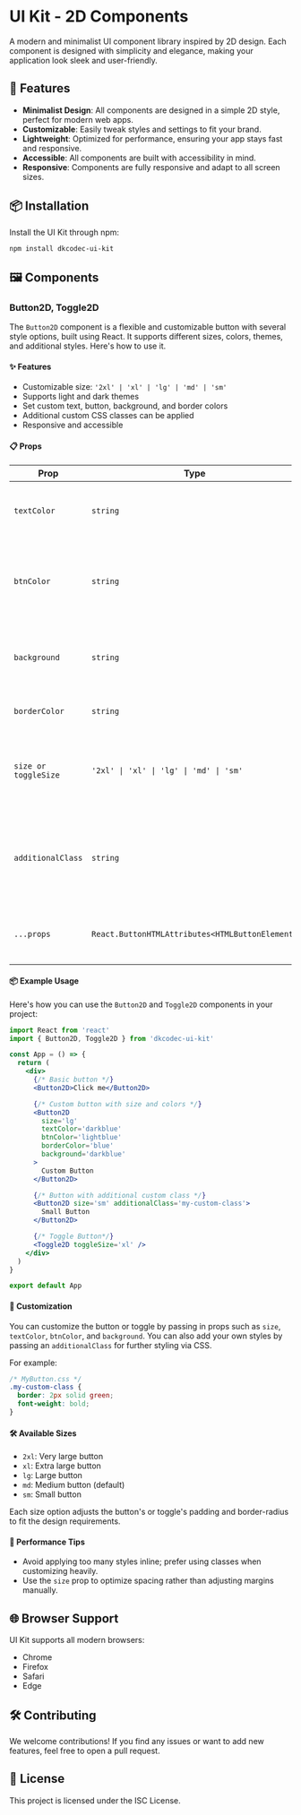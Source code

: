 # UI Kit - 2D Components

A modern and minimalist UI component library inspired by 2D design. Each component is designed with simplicity and elegance, making your application look sleek and user-friendly.

## 🚀 Features

- **Minimalist Design**: All components are designed in a simple 2D style, perfect for modern web apps.
- **Customizable**: Easily tweak styles and settings to fit your brand.
- **Lightweight**: Optimized for performance, ensuring your app stays fast and responsive.
- **Accessible**: All components are built with accessibility in mind.
- **Responsive**: Components are fully responsive and adapt to all screen sizes.

## 📦 Installation

Install the UI Kit through npm:

```bash
npm install dkcodec-ui-kit
```

## 🖼️ Components

### Button2D, Toggle2D

The `Button2D` component is a flexible and customizable button with several style options, built using React. It supports different sizes, colors, themes, and additional styles. Here's how to use it.

#### ✨ Features

- Customizable size: `'2xl' | 'xl' | 'lg' | 'md' | 'sm'`
- Supports light and dark themes
- Set custom text, button, background, and border colors
- Additional custom CSS classes can be applied
- Responsive and accessible

#### 📋 Props

| Prop                 | Type                                            | Default   | Description                                                               |
| -------------------- | ----------------------------------------------- | --------- | ------------------------------------------------------------------------- |
| `textColor`          | `string`                                        | `black`   | Custom color for the button or toggle text                                |
| `btnColor`           | `string`                                        | `#e8e8e8` | Custom color for the button or toggle background (within the span)        |
| `background`         | `string`                                        | `black`   | Custom color for the overall button or toggle background                  |
| `borderColor`        | `string`                                        | `black`   | Border color of the button                                                |
| `size or toggleSize` | `'2xl' \| 'xl' \| 'lg' \| 'md' \| 'sm'`         | `'md'`    | Size of the button or toggle (affects padding and border radius)          |
| `additionalClass`    | `string`                                        | `''`      | Additional custom class to apply to the button's or toggle's root element |
| `...props`           | `React.ButtonHTMLAttributes<HTMLButtonElement>` |           | Supports all native button or toggle attributes                           |

#### 📦 Example Usage

Here's how you can use the `Button2D` and `Toggle2D` components in your project:

```jsx
import React from 'react'
import { Button2D, Toggle2D } from 'dkcodec-ui-kit'

const App = () => {
  return (
    <div>
      {/* Basic button */}
      <Button2D>Click me</Button2D>

      {/* Custom button with size and colors */}
      <Button2D
        size='lg'
        textColor='darkblue'
        btnColor='lightblue'
        borderColor='blue'
        background='darkblue'
      >
        Custom Button
      </Button2D>

      {/* Button with additional custom class */}
      <Button2D size='sm' additionalClass='my-custom-class'>
        Small Button
      </Button2D>

      {/* Toggle Button*/}
      <Toggle2D toggleSize='xl' />
    </div>
  )
}

export default App
```

#### 🎨 Customization

You can customize the button or toggle by passing in props such as `size`, `textColor`, `btnColor`, and `background`. You can also add your own styles by passing an `additionalClass` for further styling via CSS.

For example:

```css
/* MyButton.css */
.my-custom-class {
  border: 2px solid green;
  font-weight: bold;
}
```

#### 🛠️ Available Sizes

- `2xl`: Very large button
- `xl`: Extra large button
- `lg`: Large button
- `md`: Medium button (default)
- `sm`: Small button

Each size option adjusts the button's or toggle's padding and border-radius to fit the design requirements.

#### 🚀 Performance Tips

- Avoid applying too many styles inline; prefer using classes when customizing heavily.
- Use the `size` prop to optimize spacing rather than adjusting margins manually.

## 🌐 Browser Support

UI Kit supports all modern browsers:

- Chrome
- Firefox
- Safari
- Edge

## 🛠️ Contributing

We welcome contributions! If you find any issues or want to add new features, feel free to open a pull request.

## 📄 License

This project is licensed under the ISC License.
